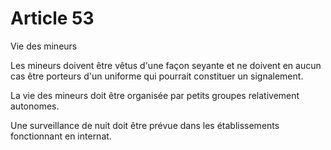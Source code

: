 # Article 53

Vie des mineurs

Les mineurs doivent être vêtus d'une façon seyante et ne doivent en aucun cas être porteurs d'un uniforme qui pourrait constituer un signalement.

La vie des mineurs doit être organisée par petits groupes relativement autonomes.

Une surveillance de nuit doit être prévue dans les établissements fonctionnant en internat.

